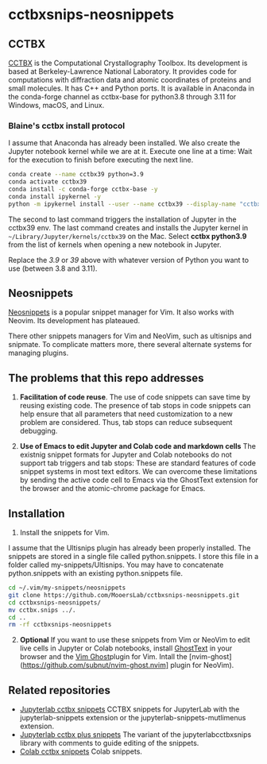 # cctbxsnips-neosnippets

## CCTBX

[CCTBX](https://github.com/cctbx/cctbx_project) is the Computational Crystallography Toolbox. 
Its development is based at Berkeley-Lawrence National Laboratory.
It provides code for computations with diffraction data and atomic coordinates of proteins and small molecules.
It has C++ and Python ports.
It is available in Anaconda in the conda-forge channel as cctbx-base for python3.8 through 3.11 for Windows, macOS, and Linux.

### Blaine's cctbx install protocol

I assume that Anaconda has already been installed. We also create the Jupyter notebook kernel while we are at it. Execute one line at a time: Wait for the execution to finish before executing the next line.

```bash
conda create --name cctbx39 python=3.9
conda activate cctbx39
conda install -c conda-forge cctbx-base -y
conda install ipykernel -y
python -m ipykernel install --user --name cctbx39 --display-name "cctbx python3.9"
```

The second to last command triggers the installation of Jupyter in the cctbx39 env.
The last command creates and installs the Jupyter kernel in `~/Library/Jupyter/kernels/cctbx39` on the Mac.
Select **cctbx python3.9** from the list of kernels when opening a new notebook in Jupyter.

Replace the *3.9* or *39* above with whatever version of Python you want to use (between 3.8 and 3.11).

## Neosnippets

[Neosnippets](https://github.com/Shougo/neosnippet.vim) is a popular snippet manager for Vim.
It also works with Neovim.
Its development has plateaued.

There other snippets managers for Vim and NeoVim, such as ultisnips and snipmate.
To complicate matters more, there several alternate systems for managing plugins.


## The problems that this repo addresses

1. **Facilitation of code reuse**. The use of code snippets can save time by reusing existing code. The presence of tab stops in code snippets can help ensure that all parameters that need customization to a new problem are considered. Thus, tab stops can reduce subsequent debugging.

2. **Use of Emacs to edit Jupyter and Colab code and markdown cells** The existnig snippet formats for Jupyter and Colab notebooks do not support tab triggers and tab stops: These are standard features of code snippet systems in most text editors. We can overcome these limitations by sending the active code cell to Emacs via the GhostText extension for the browser and the atomic-chrome package for Emacs.

## Installation

1. Install the snippets for Vim.

I assume that the Ultisnips plugin has already been properly installed.
The snippets are stored in a single file called python.snippets.
I store this file in a folder called my-snippets/Ultisnips.
You may have to concatenate python.snippets with an existing python.snippets file.

```bash
cd ~/.vim/my-snippets/neosnippets
git clone https://github.com/MooersLab/cctbxsnips-neosnippets.git
cd cctbxsnips-neosnippets/
mv cctbx.snips ../.
cd ..
rm -rf cctbxsnips-neosnippets
```

2. **Optional** If you want to use these snippets from Vim or NeoVim to edit live cells in Jupyter or Colab notebooks, install [GhostText](https://ghosttext.fregante.com/) in your browser and the [Vim Ghost](https://github.com/raghur/vim-ghost)plugin for Vim. Intall the [nvim-ghost](https://github.com/subnut/nvim-ghost.nvim] plugin for NeoVim).

## Related repositories

- [Jupyterlab cctbx snippets](https://github.com/MooersLab/jupyterlabcctbxsnips) CCTBX snippets for JupyterLab with the jupyterlab-snippets extension or the jupyterlab-snippets-mutlimenus extension.
- [Jupyterlab cctbx plus snippets](https://github.com/MooersLab/jupyterlabcctbxsnipsplus) The variant of the jupyterlabcctbxsnips library with comments to guide editing of the snippets.
- [Colab cctbx snippets](https://github.com/MooersLab/colabcctbxsnips) Colab snippets.
